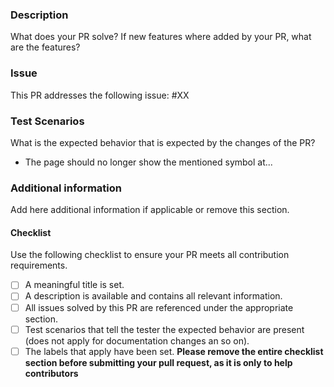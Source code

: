 ### Description
What does your PR solve? If new features where added by your PR, what are the features?

### Issue
This PR addresses the following issue: #XX

### Test Scenarios
What is the expected behavior that is expected by the changes of the PR?
 - The page should no longer show the mentioned symbol at...

### Additional information
Add here additional information if applicable or remove this section.

#### Checklist
Use the following checklist to ensure your PR meets all contribution requirements.
 - [ ] A meaningful title is set.
 - [ ] A description is available and contains all relevant information.
 - [ ] All issues solved by this PR are referenced under the appropriate section.
 - [ ] Test scenarios that tell the tester the expected behavior are present (does not apply for documentation changes an so on).
 - [ ] The labels that apply have been set. 
**Please remove the entire checklist section before submitting your pull request, as it is only to help contributors**
